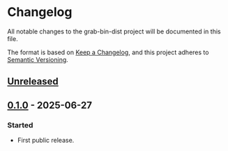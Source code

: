 <!--
SPDX-FileCopyrightText: Peter Pentchev <roam@ringlet.net>
SPDX-License-Identifier: BSD-2-Clause
-->

# Changelog

All notable changes to the grab-bin-dist project will be documented in this file.

The format is based on [Keep a Changelog](https://keepachangelog.com/en/1.1.0/),
and this project adheres to [Semantic Versioning](https://semver.org/spec/v2.0.0.html).

## [Unreleased]

## [0.1.0] - 2025-06-27

### Started

- First public release.

[Unreleased]: https://gitlab.com/ppentchev/grab-bin-dist/-/compare/release%2F0.1.0...main
[0.1.0]: https://gitlab.com/ppentchev/grab-bin-dist/-/tags/release%2F0.1.0
